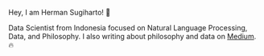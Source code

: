 Hey, I am Herman Sugiharto! 👋

Data Scientist from Indonesia focused on Natural Language Processing, Data, and Philosophy. 
I also writing about philosophy and data on [Medium](https://www.hermansh.my.id). 🔥
